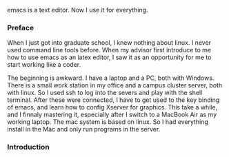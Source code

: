 emacs is a text editor. Now I use it for everything.

### Preface
When I just got into graduate school, I knew nothing about linux. I
never used command line tools before. When my advisor first introduce
to me how to use emacs as an latex editor, I saw it as an opportunity
for me to start working like a coder.

The beginning is awkward. I have a laptop and a PC, both with
Windows. There is a small work station in my office and a campus
cluster server, both with linux. So I used ssh to log into the severs
and play with the shell terminal. After these were connected, I have
to get used to the key binding of emacs, and learn how to config
Xserver for graphics. This take a while, and I finnaly mastering it,
especially after I switch to a MacBook Air as my working laptop. The
mac system is based on linux. So I had everything install in the Mac
and only run programs in the server.


### Introduction

